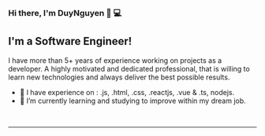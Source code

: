 ### Hi there, I'm DuyNguyen 👋 💻

## I'm a Software Engineer!

I have more than 5+ years of experience working on projects as a developer. A highly motivated and dedicated professional, that is willing to learn new technologies and always deliver the best possible results.

- 🌱 I have experience on : .js, .html, .css, .reactjs, .vue & .ts, nodejs.
- 🌱 I’m currently learning and studying to improve within my dream job.

<br />

---
